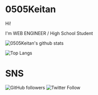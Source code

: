 # 0505Keitan

Hi!

I'm WEB ENGINEER / High School Student

![0505Keitan's github stats](https://github-readme-stats.vercel.app/api?username=0505Keitan&count_private=true&show_icons=true&theme=merko)

![Top Langs](https://github-readme-stats.vercel.app/api/top-langs/?username=0505Keitan&layout=compact&theme=merko)

# SNS
![GitHub followers](https://img.shields.io/github/followers/0505Keitan?style=social)
![Twitter Follow](https://img.shields.io/twitter/follow/0505Keitan?style=social)